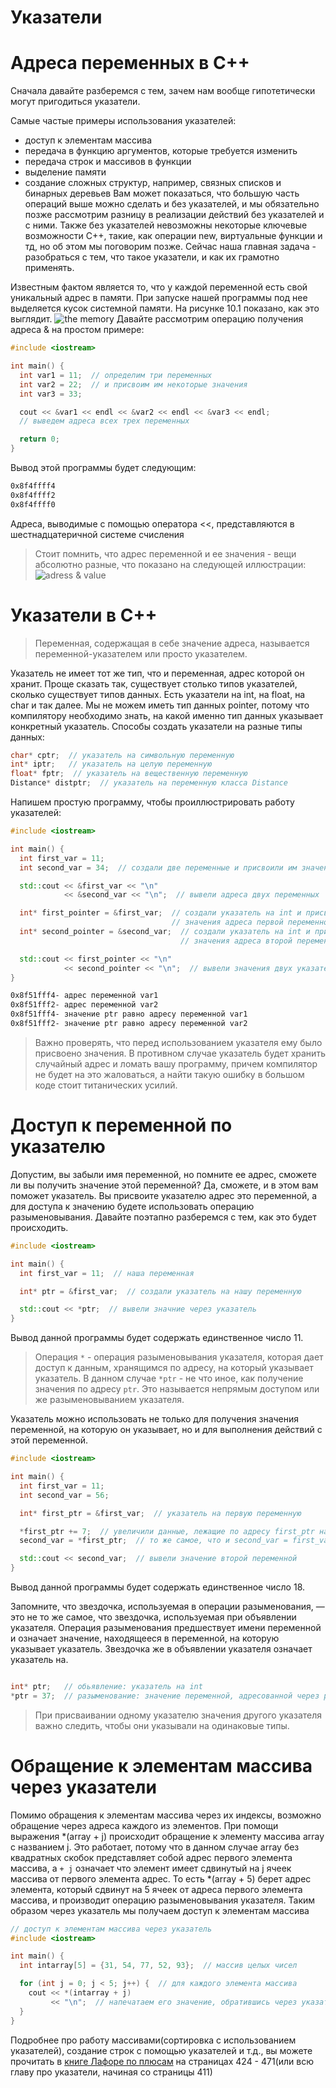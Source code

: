 # Указатели 

Адреса переменных в C++
===
Сначала давайте разберемся с тем, зачем нам вообще гипотетически могут пригодиться указатели. 

Самые частые примеры использования указателей:
* доступ к элементам массива
* передача в функцию аргументов, которые требуется изменить
* передача строк и массивов в функции
* выделение памяти
* создание сложных структур, например, связных списков и бинарных деревьев
Вам может показаться, что большую часть операций выше можно сделать и без указателей, и мы обязательно позже рассмотрим разницу в реализации действий без указателей и с ними. Также без указателей невозможны некоторые ключевые возможности C++, такие, как операции new, виртуальные функции и тд, но об этом мы поговорим позже. Сейчас наша главная задача - разобраться с тем, что такое указатели, и как их грамотно применять.

Известным фактом является то, что у каждой переменной есть свой уникальный адрес в памяти. При запуске нашей программы под нее выделяется кусок системной памяти. На рисунке 10.1 показано, как это выглядит.
![the memory](./10.1.png)
Давайте рассмотрим операцию получения адреса & на простом примере:
```cpp
#include <iostream>

int main() {
  int var1 = 11;  // определим три переменных
  int var2 = 22;  // и присвоим им некоторые значения
  int var3 = 33;

  cout << &var1 << endl << &var2 << endl << &var3 << endl;
  // выведем адреса всех трех переменных

  return 0;
}
```
Вывод этой программы будет следующим:
```bash
0x8f4ffff4 
0x8f4ffff2 
0x8f4ffff0 
```
Адреса, выводимые с помощью оператора  <<, представляются в шестнадцатеричной системе счисления

>Стоит помнить, что адрес переменной и ее значения - вещи абсолютно разные, что показано на следующей иллюстрации:
![adress & value](./10.2.png)

Указатели в C++
===
>Переменная, содержащая в себе значение адреса, называется переменной-указателем или просто указателем.

Указатель не имеет тот же тип, что и переменная, адрес которой он хранит. Проще сказать так, существует столько типов указателей, сколько существует типов данных. Есть указатели на int, на float, на char и так далее. Мы не можем иметь тип данных pointer, потому что компилятору необходимо знать, на какой именно тип данных указывает конкретный указатель. Способы создать указатели на разные типы данных:
```cpp
char* cptr;  // указатель на символьную переменную
int* iptr;   // указатель на целую переменную
float* fptr;  // указатель на вещественную переменную
Distance* distptr;  // указатель на переменную класса Distance
```
Напишем простую программу, чтобы проиллюстрировать работу указателей:
```cpp
#include <iostream>

int main() {
  int first_var = 11;
  int second_var = 34;  // создали две переменные и присвоили им значения

  std::cout << &first_var << "\n"
            << &second_var << "\n";  // вывели адреса двух переменных

  int* first_pointer = &first_var;  // создали указатель на int и присвоили
                                    // значения адреса первой переменной
  int* second_pointer = &second_var;  // создали указатель на int и присвоили
                                      // значения адреса второй переменной

  std::cout << first_pointer << "\n"
            << second_pointer << "\n";  // вывели значения двух указателей
}
```
```bash
0x8f51fff4- адрес переменной var1 
0x8f51fff2- адрес переменной var2
0x8f51fff4- значение ptr равно адресу переменной var1 
0x8f51fff2- значение ptr равно адресу переменной var2
```
>Важно проверять, что перед использованием указателя ему было присвоено значения. В противном случае указатель будет хранить случайный адрес и ломать вашу программу, причем компилятор не будет на это жаловаться, а найти такую ошибку в большом коде стоит титанических усилий.

Доступ к переменной по указателю
===

Допустим, вы забыли имя переменной, но помните ее адрес, сможете ли вы получить значение этой переменной? Да, сможете, и в этом вам поможет указатель. Вы присвоите указателю адрес это переменной, а для доступа к значению будете использовать операцию разыменовывания. Давайте поэтапно разберемся с тем, как это будет происходить.
```cpp
#include <iostream>

int main() {
  int first_var = 11;  // наша переменная

  int* ptr = &first_var;  // создали указатель на нашу переменную

  std::cout << *ptr;  // вывели значние через указатель
}
```
Вывод данной программы будет содержать единственное число 11.

>Операция `*` - операция разыменовывания указателя, которая дает доступ к данным, хранящимся по адресу, на который указывает указатель. В данном случае `*ptr` - не что иное, как получение значения по адресу `ptr`. Это называется непрямым доступом или же разыменовыванием указателя.
 
Указатель можно использовать не только для получения значения переменной, на которую он указывает, но и для выполнения действий с этой переменной.
```cpp
#include <iostream>

int main() {
  int first_var = 11;
  int second_var = 56;

  int* first_ptr = &first_var;  // указатель на первую переменную

  *first_ptr += 7;  // увеличили данные, лежащие по адресу first_ptr на 7
  second_var = *first_ptr;  // то же самое, что и second_var = first_var

  std::cout << second_var;  // вывели значение второй переменной
}
```
Вывод данной программы будет содержать единственное число 18.

Запомните, что звездочка, используемая в операции разыменования, &mdash; это не то же самое, что звездочка, используемая при объявлении указателя. Операция разыменования предшествует имени переменной и означает значение, находящееся в переменной, на которую указывает указатель. Звездочка же в объявлении указателя означает указатель на. 
```cpp

int* ptr;   // обьявление: указатель на int
*ptr = 37;  // разыменование: значение переменной, адресованной через ptr
```

> При присваивании одному указателю значения другого указателя важно следить, чтобы они указывали на одинаковые типы.

Обращение к элементам массива через указатели
===
Помимо обращения к элементам массива через их индексы, возможно обращение через адреса каждого из элементов.
При помощи выражения *(array + j) происходит обращение к элементу массива array с названием j. Это работает, потому что в данном случае array без квадратных скобок представляет собой адрес первого элемента массива, а `+ j` означает что элемент имеет сдвинутый на j ячеек массива от первого элемента адрес. То есть *(array + 5) берет адрес элемента, который сдвинут на 5 ячеек от адреса первого элемента массива, и производит операцию разыменовывания указателя. Таким образом через указатель мы получаем доступ к элементам массива
```cpp
// доступ к элементам массива через указатель
#include <iostream>

int main() {
  int intarray[5] = {31, 54, 77, 52, 93};  // массив целых чисел

  for (int j = 0; j < 5; j++) {  // для каждого элемента массива
    cout << *(intarray + j)
         << "\n";  // напечатаем его значение, обратившись через указатель
  }
}
```
Подробнее про работу массивами(сортировка с использованием указателей), создание строк с помощью указателей и т.д., вы можете прочитать в [книге Лафоре по плюсам](http://lib.jizpi.uz/pluginfile.php/7322/mod_resource/content/0/Объектно_ориентированное_программирование_в_С%2B%2B_Р_Лафоре.pdf) на страницах 424 - 471(или всю главу про указатели, начиная со страницы 411)

